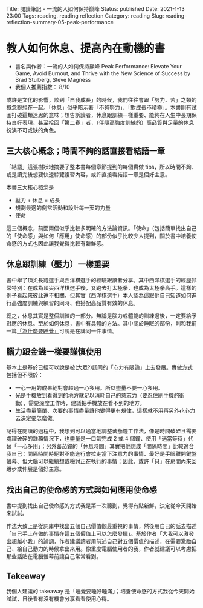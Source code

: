 Title: 閱讀筆記 - 一流的人如何保持巔峰
Status: published
Date: 2021-1-13 23:00
Tags: reading, reading reflection
Category: reading
Slug: reading-reflection-summary-05-peak-performance

# 教人如何休息、提高內在動機的書

- 書名與作者：一流的人如何保持巔峰 Peak Performance: Elevate Your Game, Avoid Burnout, and Thrive with the New Science of Success by Brad Stulberg, Steve Magness
- 我個人推薦指數： 8/10


或許是文化的影響，談到「自我成長」的時候，我們往往會跟「努力、苦」之類的概念聯想在一起。「休息」似乎暗示著「不夠努力」、「對成長不積極」。本書則有試圖打破這類迷思的意味；想告訴讀者，休息跟訓練一樣重要、能夠在人生中長期保持良好表現、甚至拾回「第二春」者，（伴隨高強度訓練的）高品質與足量的休息扮演不可或缺的角色。


## 三大核心概念；時間不夠的話直接看結語一章

「結語」這張樹狀地摘要了整本書每個章節提到的每個實做 tips，所以時間不夠、或是讀完後想要快速綜覽複習內容，或許直接看結語一章是個好主意。

本書三大核心概念是

  - 壓力 + 休息 = 成長
  - 規劃最適的例常活動和設計每一天的力量
  - 使命

這三個概念，前面兩個似乎比較多明確的方法論資訊。「使命」（包括簡單找出自己的「使命感」與如何「應用」使命感）的部份似乎比較少人提到，關於書中培養使命感的方式也因此讓我覺得比較有新鮮感。


## 休息跟訓練（壓力）一樣重要

書中舉了頂尖長跑選手與西洋棋選手的經驗跟讀者分享。其中西洋棋選手的經歷非常特別：在成為頂尖西洋棋選手後，又跑去打太極拳，也成為太極拳高手。這樣的例子看起來彼此還不相關，但其實（西洋棋選手）本人認為這跟他自己知道如何進行高強度訓練與練習的同時、也搭配高品質有效的休息。

總之，休息其實是整個訓練的一部分。無論是腦力或體能的訓練過後，一定要給予對應的休息。至於如何休息，書中有具體的方法。其中關於睡眠的部份，則和我前一篇[「為什麼要睡覺」](/articles/reading-reflection-summary-04-why-we-sleep.html)可說是在講同一件事情。


## 腦力跟金錢一樣要謹慎使用

基本上是基於已經可以說是被(大眾?)認同的「心力有限論」上去發展。實做方式包括但不限於：

  - 一心一用的成果絕對會超過一心多用。所以盡量不要一心多用。
  - 光是手機放到看得到的地方就足以消耗自己的意志力（要忍住刷手機的衝動），需要深度工作時，建議把手機放在看不到的地方。
  - 生活盡量簡單、次要的事情盡量讓他變得更有規律，這樣就不用再另外花心力去決定要怎麼做。


記得在閱讀的過程中，我想到可以適當地調整蕃茄鐘工作法，像是時間破碎且需要處理破碎的雜務情況下，也盡量是一口氣完成 2 或 4 個鐘、使用「適當等待」代替「一心多用」；另外蕃茄鐘的「休息時間」其實把他想成「間隔時間」比較適合我自己：間隔時間時絕對不能進行會拉走當下注意力的事情、最好是手眼離開鍵盤螢幕、但大腦可以繼續想或檢討正在執行的事情；因此，或許「只」在房間內來回踱步或伸展是個好主意。


## 找出自己的使命感的方式與如何應用使命感

書中提到找出自己使命感的方式我是第一次聽到，覺得有點新鮮，決定從今天開始來試試。

作法大致上是從詞庫中找出五個自己價值觀最重視的事情，然後用自己的話去描述「自己手上在做的事情在這五個價值上可以怎麼發揮」。基於作者「大我可以激發出超越小我」的論調，作者建議讀者用前述自己對五個價值的描述，在需要激勵自己、給自己動力的時候拿出來用。像重度電腦使用者的我，作者就建議可以考慮把那些話貼在電腦螢幕前讓自己常常看到。

## Takeaway

我個人建議的 takeaway 是「睡覺要睡好睡滿」；培養使命感的方式我從今天開始試試，日後看有沒有機會分享看看使用心得。
